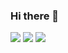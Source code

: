 ### Hi there 👋

[![](https://img.shields.io/badge/-@ninehy-%23181717?style=flat-square&logo=telegram)](https://t.me/ninehy)
[![](https://wakatime.com/badge/user/c282635a-6a61-44a8-b6ae-ae217492e996.svg)](https://wakatime.com/@c282635a-6a61-44a8-b6ae-ae217492e996)
[![](https://img.shields.io/badge/-@xliee-%23181717?style=flat-square&logo=github)](https://github.com/xliee)
